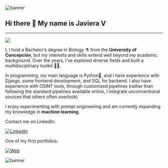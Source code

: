 ![banner](https://i.imgur.com/RNBlXoj.png)

## Hi there 👋 My name is Javiera V

----

![](https://i.imgur.com/1l2YkyH.png)


L
I hold a Bachelor’s degree in Biology ⚗️ from the **University of Concepción**, but my interests and skills extend well beyond my academic background. Over the years, I’ve explored diverse fields and built a multidisciplinary toolkit 🧰🔧.

In programming, my main language is Python🐍, and I have experience with Django, some frontend development, and SQL for backend. I also have experience with OSINT tools, through customized pipelines (rather than following the standard pipelines available online, I integrate unconventional sources that others often overlook)

I enjoy experimenting with prompt engineering and am currently expanding my knowledge in **machine learning**.


Contact me on LinkedIn:

[![LinkedIn](https://img.shields.io/badge/LinkedIn-Javi-0077B5?style=for-the-badge&logo=linkedin&logoColor=white&labelColor=101010)](https://www.linkedin.com/in/javi-vergara-vidal/)

One of my first portfolios:

[![Web](https://img.shields.io/badge/Mini-Portafolio-14a1f0?style=for-the-badge&logo=dev.to&logoColor=white&labelColor=101010)](https://portfolio-darkss.vercel.app/)

![banner](https://i.imgur.com/zBApuub.png)











<!--
**xavi-v/xavi-v** is a ✨ _special_ ✨ repository because its `README.md` (this file) appears on your GitHub profile.

Here are some ideas to get you started:

- 🔭 I’m currently working on ...
- 🌱 I’m currently learning ...
- 👯 I’m looking to collaborate on ...
- 🤔 I’m looking for help with ...
- 💬 Ask me about ...
- 📫 How to reach me: ...
- 😄 Pronouns: ...
- ⚡ Fun fact: ...
-->
